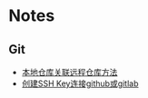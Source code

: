 # Notes
## Git
- [本地仓库关联远程仓库方法](https://github.com/littlecanace/Notes/wiki/%E6%9C%AC%E5%9C%B0%E4%BB%93%E5%BA%93%E5%85%B3%E8%81%94%E8%BF%9C%E7%A8%8B%E4%BB%93%E5%BA%93%E6%96%B9%E6%B3%95)
- [创建SSH Key连接github或gitlab]()
